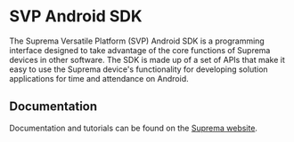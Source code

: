 # SVP Android SDK
The Suprema Versatile Platform (SVP) Android SDK is a programming interface designed 
to take advantage of the core functions of Suprema devices in other software. 
The SDK is made up of a set of APIs that make it easy to use the Suprema device's 
functionality for developing solution applications for time and attendance on Android.

## Documentation
Documentation and tutorials can be found on the [Suprema website](http://kb.supremainc.com/svpsdk/doku.php).
